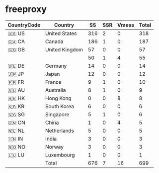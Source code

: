 # freeproxy

|CountryCode|Country|SS|SSR|Vmess|Total|
|  ----  | ----  |  ----  | ----  |  ----  | ----  |
|🇺🇸 US|United States|316|2|0|318|
|🇨🇦 CA|Canada|186|1|0|187|
|🇬🇧 GB|United Kingdom|57|0|0|57|
| ||50|1|4|55|
|🇩🇪 DE|Germany|14|0|0|14|
|🇯🇵 JP|Japan|12|0|0|12|
|🇫🇷 FR|France|9|1|0|10|
|🇦🇺 AU|Australia|8|1|0|9|
|🇭🇰 HK|Hong Kong|0|0|8|8|
|🇰🇷 KR|South Korea|6|0|0|6|
|🇸🇬 SG|Singapore|5|1|0|6|
|🇨🇳 CN|China|1|0|4|5|
|🇳🇱 NL|Netherlands|5|0|0|5|
|🇮🇳 IN|India|3|0|0|3|
|🇳🇴 NO|Norway|3|0|0|3|
|🇱🇺 LU|Luxembourg|1|0|0|1|
||Total|676|7|16|699|
